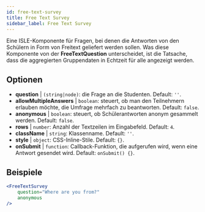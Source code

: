 ```yaml
---
id: free-text-survey 
title: Free Text Survey
sidebar_label: Free Text Survey
---
```


Eine ISLE-Komponente für Fragen, bei denen die Antworten von den Schülern in Form von Freitext geliefert werden sollen. Was diese Komponente von der **FreeTextQuestion** unterscheidet, ist die Tatsache, dass die aggregierten Gruppendaten in Echtzeit für alle angezeigt werden.

## Optionen

* __question__ | `(string|node)`: die Frage an die Studenten. Default: `''`.
* __allowMultipleAnswers__ | `boolean`: steuert, ob man den Teilnehmern erlauben möchte, die Umfrage mehrfach zu beantworten. Default: `false`.
* __anonymous__ | `boolean`: steuert, ob Schülerantworten anonym gesammelt werden. Default: `false`.
* __rows__ | `number`: Anzahl der Textzeilen im Eingabefeld. Default: `4`.
* __className__ | `string`: Klassenname. Default: `''`.
* __style__ | `object`: CSS-Inline-Stile. Default: `{}`.
* __onSubmit__ | `function`: Callback-Funktion, die aufgerufen wird, wenn eine Antwort gesendet wird. Default: `onSubmit() {}`.


## Beispiele

```jsx live
<FreeTextSurvey 
    question="Where are you from?"
    anonymous
/>
``` 

